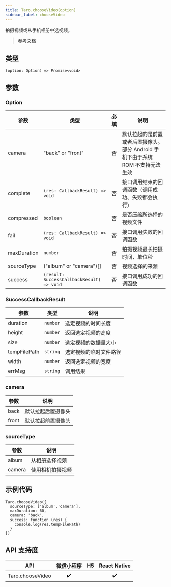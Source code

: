 ```yaml
---
title: Taro.chooseVideo(option)
sidebar_label: chooseVideo
---
```


拍摄视频或从手机相册中选视频。

> [参考文档](https://developers.weixin.qq.com/miniprogram/dev/api/media/video/wx.chooseVideo.html)

## 类型

```tsx
(option: Option) => Promise<void>
```

## 参数

### Option

| 参数 | 类型 | 必填 | 说明 |
| --- | --- | :---: | --- |
| camera | "back" or "front" | 否 | 默认拉起的是前置或者后置摄像头。部分 Android 手机下由于系统 ROM 不支持无法生效 |
| complete | `(res: CallbackResult) => void` | 否 | 接口调用结束的回调函数（调用成功、失败都会执行） |
| compressed | `boolean` | 否 | 是否压缩所选择的视频文件 |
| fail | `(res: CallbackResult) => void` | 否 | 接口调用失败的回调函数 |
| maxDuration | `number` | 否 | 拍摄视频最长拍摄时间，单位秒 |
| sourceType | ("album" or "camera")[] | 否 | 视频选择的来源 |
| success | `(result: SuccessCallbackResult) => void` | 否 | 接口调用成功的回调函数 |

### SuccessCallbackResult

| 参数 | 类型 | 说明 |
| --- | --- | --- |
| duration | `number` | 选定视频的时间长度 |
| height | `number` | 返回选定视频的高度 |
| size | `number` | 选定视频的数据量大小 |
| tempFilePath | `string` | 选定视频的临时文件路径 |
| width | `number` | 返回选定视频的宽度 |
| errMsg | `string` | 调用结果 |

### camera

| 参数 | 说明 |
| --- | --- |
| back | 默认拉起后置摄像头 |
| front | 默认拉起前置摄像头 |

### sourceType

| 参数 | 说明 |
| --- | --- |
| album | 从相册选择视频 |
| camera | 使用相机拍摄视频 |

## 示例代码

```tsx
Taro.chooseVideo({
  sourceType: ['album','camera'],
  maxDuration: 60,
  camera: 'back',
  success: function (res) {
    console.log(res.tempFilePath)
  }
})
```

## API 支持度

| API | 微信小程序 | H5 | React Native |
| :---: | :---: | :---: | :---: |
| Taro.chooseVideo | ✔️ |  | ✔️ |
